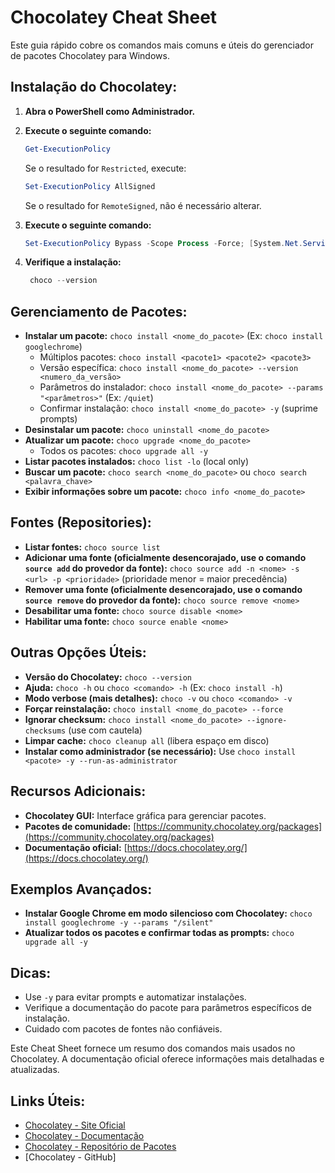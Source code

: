 # Chocolatey Cheat Sheet

Este guia rápido cobre os comandos mais comuns e úteis do gerenciador de pacotes Chocolatey para Windows.

## Instalação do Chocolatey:
1. **Abra o PowerShell como Administrador.**
2. **Execute o seguinte comando:**
   ```powershell
   Get-ExecutionPolicy
   ```
    Se o resultado for `Restricted`, execute:
    ```powershell
    Set-ExecutionPolicy AllSigned
    ```
    Se o resultado for `RemoteSigned`, não é necessário alterar.

3. **Execute o seguinte comando:**
   ```powershell
   Set-ExecutionPolicy Bypass -Scope Process -Force; [System.Net.ServicePointManager]::SecurityProtocol = [System.Net.ServicePointManager]::SecurityProtocol -bor 3072; iex ((New-Object System.Net.WebClient).DownloadString('https://chocolatey.org/install.ps1'))
   ```
4. **Verifique a instalação:**
   ```powershell
    choco --version
    ```

## Gerenciamento de Pacotes:

* **Instalar um pacote:** `choco install <nome_do_pacote>` (Ex: `choco install googlechrome`)
    * Múltiplos pacotes: `choco install <pacote1> <pacote2> <pacote3>`
    * Versão específica: `choco install <nome_do_pacote> --version <numero_da_versão>`
    * Parâmetros do instalador: `choco install <nome_do_pacote> --params "<parâmetros>"` (Ex: `/quiet`)
    * Confirmar instalação: `choco install <nome_do_pacote> -y` (suprime prompts)
* **Desinstalar um pacote:** `choco uninstall <nome_do_pacote>`
* **Atualizar um pacote:** `choco upgrade <nome_do_pacote>`
    * Todos os pacotes: `choco upgrade all -y`
* **Listar pacotes instalados:** `choco list -lo` (local only)
* **Buscar um pacote:** `choco search <nome_do_pacote>` ou `choco search <palavra_chave>`
* **Exibir informações sobre um pacote:** `choco info <nome_do_pacote>`


## Fontes (Repositories):

* **Listar fontes:** `choco source list`
* **Adicionar uma fonte (oficialmente desencorajado, use o comando `source add` do provedor da fonte):** `choco source add -n <nome> -s <url> -p <prioridade>` (prioridade menor = maior precedência)
* **Remover uma fonte (oficialmente desencorajado, use o comando `source remove` do provedor da fonte):** `choco source remove <nome>`
* **Desabilitar uma fonte:** `choco source disable <nome>`
* **Habilitar uma fonte:** `choco source enable <nome>`


## Outras Opções Úteis:

* **Versão do Chocolatey:** `choco --version`
* **Ajuda:** `choco -h` ou `choco <comando> -h` (Ex: `choco install -h`)
* **Modo verbose (mais detalhes):** `choco -v` ou `choco <comando> -v`
* **Forçar reinstalação:** `choco install <nome_do_pacote> --force`
* **Ignorar checksum:** `choco install <nome_do_pacote> --ignore-checksums` (use com cautela)
* **Limpar cache:** `choco cleanup all` (libera espaço em disco)
* **Instalar como administrador (se necessário):** Use `choco install <pacote> -y --run-as-administrator`


## Recursos Adicionais:

* **Chocolatey GUI:** Interface gráfica para gerenciar pacotes.
* **Pacotes de comunidade:** [https://community.chocolatey.org/packages](https://community.chocolatey.org/packages)
* **Documentação oficial:** [https://docs.chocolatey.org/](https://docs.chocolatey.org/)


## Exemplos Avançados:

* **Instalar Google Chrome em modo silencioso com Chocolatey:** `choco install googlechrome -y --params "/silent"`
* **Atualizar todos os pacotes e confirmar todas as prompts:** `choco upgrade all -y`


## Dicas:

* Use `-y` para evitar prompts e automatizar instalações.
* Verifique a documentação do pacote para parâmetros específicos de instalação.
* Cuidado com pacotes de fontes não confiáveis.


Este Cheat Sheet fornece um resumo dos comandos mais usados no Chocolatey. A documentação oficial oferece informações mais detalhadas e atualizadas.

## Links Úteis:
* [Chocolatey - Site Oficial](https://chocolatey.org/)
* [Chocolatey - Documentação](https://docs.chocolatey.org/)
* [Chocolatey - Repositório de Pacotes](https://community.chocolatey.org/packages)
* [Chocolatey - GitHub]